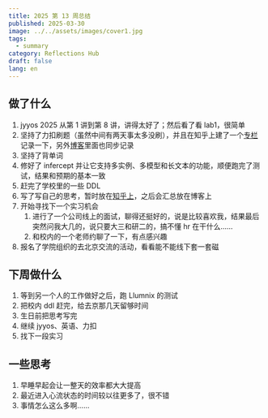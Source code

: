 ```yaml
---
title: 2025 第 13 周总结
published: 2025-03-30
image: ../../assets/images/cover1.jpg
tags:
  - summary
category: Reflections Hub
draft: false
lang: en
---
```

## 做了什么

1. jyyos 2025 从第 1 讲到第 8 讲，讲得太好了；然后看了看 lab1，很简单
2. 坚持了力扣刷题（虽然中间有两天事太多没刷），并且在知乎上建了一个[专栏](https://www.zhihu.com/column/c_1887476760217641269)记录一下，另外[博客](https://kinnari-blog.vercel.app/posts/daily-leetcode/)里面也同步记录
3. 坚持了背单词
4. 修好了 infercept 并让它支持多实例、多模型和长文本的功能，顺便跑完了测试，结果和预期的基本一致
5. 赶完了学校里的一些 DDL
6. 写了写自己的思考，暂时放在[知乎上](https://www.zhihu.com/column/c_1889339359351784291)，之后会汇总放在博客上
7. 开始寻找下一个实习机会
    1. 进行了一个公司线上的面试，聊得还挺好的，说是比较喜欢我，结果最后突然问我大几的，说只要大三和研二的，搞不懂 hr 在干什么……
    2. 和校内的一个老师约聊了一下，有点感兴趣
8. 报名了学院组织的去北京交流的活动，看看能不能线下套一套磁

## 下周做什么

1. 等到另一个人的工作做好之后，跑 Llumnix 的测试
2. 把校内 ddl 赶完，给去京那几天留够时间
3. 生日前把思考写完
4. 继续 jyyos、英语、力扣
5. 找下一段实习

## 一些思考

1. 早睡早起会让一整天的效率都大大提高
2. 最近进入心流状态的时间较以往更多了，很不错
3. 事情怎么这么多啊……